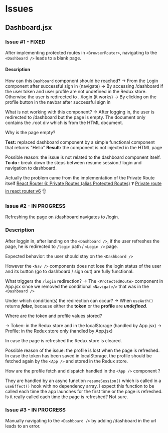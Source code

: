 # Issues

## Dashboard.jsx

### Issue #1 - FIXED

After implementing protected routes in `<BrowserRouter>`, navigating to the `<Dashboard />` leads to a blank page.

#### Description

How can this `Dashboard` component should be reached?
-> From the Login component after successful sign in (navigate)
-> By accessing /dashboard if the user token and user profile are not undefined in the Redux store. Otherwise the user is redirected to ../login (it works)
-> By clicking on the profile button in the navbar after successful sign in

What is not working with this component?
-> After logging in, the user is redirected to /dashboard but the page is empty. The document only contains the .root div which is from the HTML document.

Why is the page empty?

**Test:** replaced dashboard component by a simple functional component that returns "Hello"
**Result:** the component is not injected in the HTML page

Possible reason: the issue is not related to the dashboard component itself.
**To do :** break down the steps between resume session / login and navigation to dashboard.

Actually the problem came from the implementation of the Private Route itself
[React Router 6: Private Routes (alias Protected Routes)](https://www.robinwieruch.de/react-conditional-hooks/) :question:
[Private route in react router v6](https://dev.to/iamandrewluca/private-route-in-react-router-v6-lg5) :ok_hand:

### Issue #2 - IN PROGRESS

Refreshing the page on /dashboard navigates to /login.

### Description

After loggin in, after landing on the `<Dashboard />`, if the user refreshes the page, he is redirected to `/login` path / `<Login />` page.

Expected behavior: the user should stay on the `<Dashboard />`

However the `<Nav />` components does not lose the login status of the user and its button (go to dashboard / sign out) are fully functional.

What triggers the `/login` redirection?
-> The `<ProtectedRoute>` component in App.jsx since we removed the conditional `<Navigate/>` that was in the `<Dashboard />`

Under which condition(s) the redirection can occur?
-> When `useAuth()` returns ***false***, because either the **token** or the **profile** are ***undefined***.

Where are the token and profile values stored?

-> Token: in the Redux store and in the localStorage (handled by App.jsx)
-> Profile: in the Redux store only (handled by App.jsx)

In case the page is refreshed the Redux store is cleared.

Possible reason of the issue: the profile is lost when the page is refreshed.
In case the token has been saved in localStorage, the profile should be fetched again by the `<App />` and stored in the Redux store.

How are the profile fetch and dispatch handled in the `<App />` component ?

They are handled by an async function `resumeSession()` which is called in a `useEffect()` hook with no dependency array.
I expect this function to be called each time the app launches for the first time or the page is refreshed.
Is it really called each time the page is refreshed? Not sure.


### Issue #3 - IN PROGRESS

Manually navigating to the `<Dashboard />` by adding /dashboard in the url leads to an error.